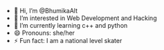 - 👋 Hi, I’m @BhumikaAlt
- 👀 I’m interested in Web Development and Hacking
- 🌱 I’m currently learning c++ and python
- 😄 Pronouns: she/her
- ⚡ Fun fact: I am a national level skater
